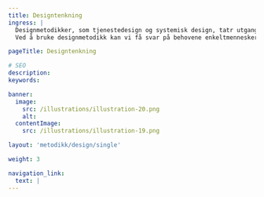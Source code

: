 ```yaml
---
title: Designtenkning
ingress: |
  Designmetodikker, som tjenestedesign og systemisk design, tatr utgangspunkt i behov. Designmetodikk gir nye måter å tilnærme seg et problem på, enten vi skal skape noe nytt eller endre noe. <br>
  Ved å bruke designmetodikk kan vi få svar på behovene enkeltmennesker har, men også behovene til samfunnet. Behovene forteller oss hvordan vi skal forstå problemer og muligheter for de brukergruppene vi skal lage noe for. Når vi tar utgangspunkt i designtenkning kan vi få svar på spørsmålene _Hva_ og _for hvem_, før vi svarer på _hvordan_.

pageTitle: Designtenkning

# SEO
description:
keywords:

banner:
  image:
    src: /illustrations/illustration-20.png
    alt:
  contentImage:
    src: /illustrations/illustration-19.png

layout: 'metodikk/design/single'

weight: 3

navigation_link:
  text: |
---
```

